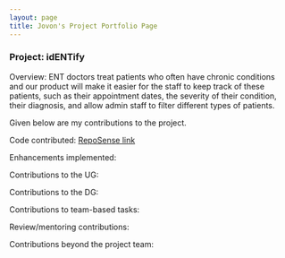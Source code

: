 ```yaml
---
layout: page
title: Jovon's Project Portfolio Page
---
```

### Project: idENTify
Overview:
ENT doctors treat patients who often have chronic conditions and our product will make it easier 
for the staff to keep track of these patients, such as their appointment dates, the severity of their condition, 
their diagnosis, and allow admin staff to filter different types of patients.

Given below are my contributions to the project.

Code contributed: [RepoSense link](https://github.com/JovonLim/tp)

Enhancements implemented:

Contributions to the UG:

Contributions to the DG:

Contributions to team-based tasks:

Review/mentoring contributions: 

Contributions beyond the project team: